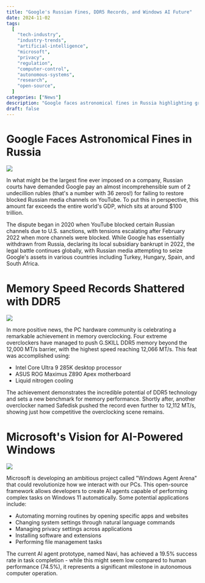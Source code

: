 ```yaml
---
title: "Google's Russian Fines, DDR5 Records, and Windows AI Future"
date: 2024-11-02
tags:
  [
    "tech-industry",
    "industry-trends",
    "artificial-intelligence",
    "microsoft",
    "privacy",
    "regulation",
    "computer-control",
    "autonomous-systems",
    "research",
    "open-source",
  ]
categories: ["News"]
description: "Google faces astronomical fines in Russia highlighting growing tech industry geopolitical tensions, overclockers shatter DDR5 memory speed records pushing hardware boundaries, and Microsoft unveils an ambitious AI agent system that could transform how we interact with Windows. These developments signal significant shifts in international tech relations, hardware innovation, and AI integration in everyday computing."
draft: false
---
```


# Google Faces Astronomical Fines in Russia

![](/images/blogs/7/1.jpg)

In what might be the largest fine ever imposed on a company, Russian courts have demanded Google pay an almost incomprehensible sum of 2 undecillion rubles (that's a number with 36 zeros!) for failing to restore blocked Russian media channels on YouTube. To put this in perspective, this amount far exceeds the entire world's GDP, which sits at around $100 trillion.

The dispute began in 2020 when YouTube blocked certain Russian channels due to U.S. sanctions, with tensions escalating after February 2022 when more channels were blocked. While Google has essentially withdrawn from Russia, declaring its local subsidiary bankrupt in 2022, the legal battle continues globally, with Russian media attempting to seize Google's assets in various countries including Turkey, Hungary, Spain, and South Africa.

# Memory Speed Records Shattered with DDR5

![](/images/blogs/7/2.jpg)

In more positive news, the PC hardware community is celebrating a remarkable achievement in memory overclocking. Four extreme overclockers have managed to push G.SKILL DDR5 memory beyond the 12,000 MT/s barrier, with the highest speed reaching 12,066 MT/s. This feat was accomplished using:

- Intel Core Ultra 9 285K desktop processor
- ASUS ROG Maximus Z890 Apex motherboard
- Liquid nitrogen cooling

The achievement demonstrates the incredible potential of DDR5 technology and sets a new benchmark for memory performance. Shortly after, another overclocker named Safedisk pushed the record even further to 12,112 MT/s, showing just how competitive the overclocking scene remains.

# Microsoft's Vision for AI-Powered Windows

![](/images/blogs/7/3.jpg)

Microsoft is developing an ambitious project called "Windows Agent Arena" that could revolutionize how we interact with our PCs. This open-source framework allows developers to create AI agents capable of performing complex tasks on Windows 11 automatically.
Some potential applications include:

- Automating morning routines by opening specific apps and websites
- Changing system settings through natural language commands
- Managing privacy settings across applications
- Installing software and extensions
- Performing file management tasks

The current AI agent prototype, named Navi, has achieved a 19.5% success rate in task completion - while this might seem low compared to human performance (74.5%), it represents a significant milestone in autonomous computer operation.
